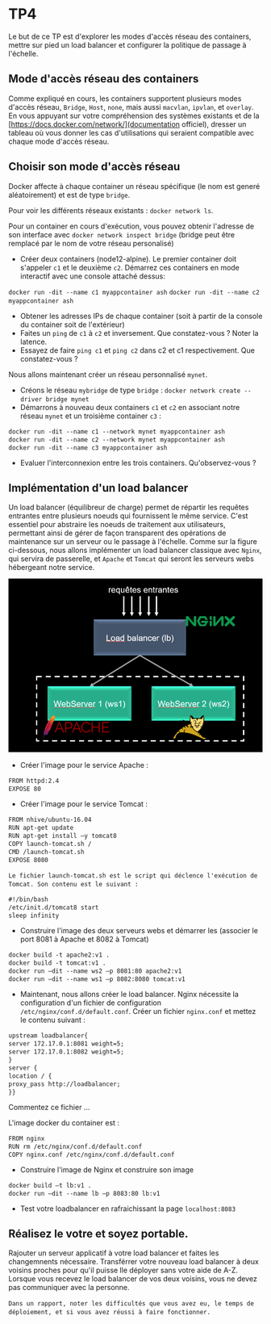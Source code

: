 # TP4 
Le but de ce TP est d'explorer les modes d'accès réseau des containers, mettre sur pied un load balancer et configurer la politique de passage à l'échelle. 

## Mode d'accès réseau des containers 

Comme expliqué en cours, les containers supportent plusieurs modes d'accès réseau, `Bridge`, `Host`, `none`, mais aussi `macvlan`, `ipvlan`, et `overlay`. 
En vous appuyant sur votre compréhension des systèmes existants et de la [https://docs.docker.com/network/](documentation officiel), dresser un tableau où vous donner
les cas d'utilisations qui seraient compatible avec chaque mode d'accès réseau. 

## Choisir son mode d'accès réseau

Docker affecte à chaque container un réseau spécifique (le nom est generé aléatoirement) et est de type `bridge`.

Pour voir les différents réseaux existants : `docker network ls`.

Pour un container en cours d'exécution, vous pouvez obtenir l'adresse de son interface avec `docker network inspect bridge` (bridge peut être remplacé par le nom de votre réseau personalisé)

- Créer deux containers (node12-alpine). Le premier container doit s'appeler `c1` et le deuxième `c2`. Démarrez ces containers en mode interactif avec une console attaché dessus: 

`docker run -dit --name c1 myappcontainer ash`
`docker run -dit --name c2 myappcontainer ash`

- Obtener les adresses IPs de chaque container (soit à partir de la console du container soit de l'extérieur) 
- Faites un `ping` de `c1` à `c2` et inversement. Que constatez-vous ? Noter la latence.
- Essayez de faire `ping c1` et `ping c2` dans c2 et c1 respectivement. Que constatez-vous ? 

Nous allons maintenant créer un réseau personnalisé `mynet`. 

- Créons le réseau `mybridge` de type `bridge` : `docker network create --driver bridge mynet`
- Démarrons à nouveau deux containers `c1` et `c2` en associant notre réseau `mynet` et un troisième container `c3` : 

```
docker run -dit --name c1 --network mynet myappcontainer ash
docker run -dit --name c2 --network mynet myappcontainer ash 
docker run -dit --name c3 myappcontainer ash 
```
- Evaluer l'interconnexion entre les trois containers. Qu'observez-vous ? 

## Implémentation d'un load balancer

Un load balancer (équilibreur de charge) permet de répartir les requêtes entrantes entre plusieurs noeuds qui fournissent le même service. 
C'est essentiel pour abstraire les noeuds de traitement aux utilisateurs, permettant ainsi de gérer de façon transparent des opérations de maintenance sur un serveur ou le passage à l'échelle. 
Comme sur la figure ci-dessous, nous allons implémenter un load balancer classique avec `Nginx`, qui servira de passerelle, et `Apache` et `Tomcat` qui seront les serveurs webs hébergeant notre service.

![Load balancer à implementer](./loadbalancer.PNG)

- Créer l'image pour le service Apache : 

```
FROM httpd:2.4
EXPOSE 80
```

- Créer l'image pour le service Tomcat : 

```
FROM nhive/ubuntu-16.04
RUN apt-get update
RUN apt-get install –y tomcat8
COPY launch-tomcat.sh /
CMD /launch-tomcat.sh
EXPOSE 8080
```

`Le fichier launch-tomcat.sh est le script qui déclence l'exécution de Tomcat. Son contenu est le suivant : `

```
#!/bin/bash
/etc/init.d/tomcat8 start
sleep infinity
```

- Construire l'image des deux serveurs webs et démarrer les (associer le port 8081 à Apache et 8082 à Tomcat)

```
docker build -t apache2:v1 .
docker build -t tomcat:v1 . 
docker run –dit --name ws2 –p 8081:80 apache2:v1
docker run –dit --name ws1 –p 8082:8080 tomcat:v1
```

- Maintenant, nous allons créer le load balancer. Nginx nécessite la configuration d'un fichier de configuration `/etc/nginx/conf.d/default.conf`. 
Créer un fichier `nginx.conf` et mettez le contenu suivant : 
```
upstream loadbalancer{
server 172.17.0.1:8081 weight=5;
server 172.17.0.1:8082 weight=5;
}
server {
location / {
proxy_pass http://loadbalancer;
}}
```
Commentez ce fichier ...

L'image docker du container est : 

```
FROM nginx
RUN rm /etc/nginx/conf.d/default.conf
COPY nginx.conf /etc/nginx/conf.d/default.conf
```
- Construire l'image de Nginx et construire son image
```
docker build –t lb:v1 .
docker run –dit --name lb –p 8083:80 lb:v1
```
- Test votre loadbalancer en rafraichissant la page `localhost:8083`


## Réalisez le votre et soyez portable.

Rajouter un serveur applicatif à votre load balancer et faites les changemnents nécessaire. 
Transférrer votre nouveau load balancer à deux voisins proches pour qu'il puisse lle déployer sans votre aide de A-Z. 
Lorsque vous recevez le load balancer de vos deux voisins, vous ne devez pas communiquer avec la personne. 

`Dans un rapport, noter les difficultés que vous avez eu, le temps de déploiement, et si vous avez réussi à faire fonctionner.`

